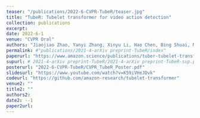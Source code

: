 ```yaml
---
teaser: "/publications/2022-6-CVPR-TubeR/teaser.jpg"
title: "TubeR: Tubelet transformer for video action detection"
collection: publications
excerpt: 
date: 2022-6-1
venue: "CVPR Oral"
authors: "Jiaojiao Zhao, Yanyi Zhang, Xinyu Li, Hao Chen, Bing Shuai, Mingze Xu, Chunhui Liu, Kaustav Kundu, Yuanjun Xiong, Davide Modolo, Ivan Marsic, Cees G.M. Snoek, Joseph Tighe"
permalink: #"publications/2021-4-arXiv preprint-TubeR/index"
paperurl: "https://www.amazon.science/publications/tuber-tubelet-transformer-for-video-action-detection"
supurl: # 2021-4-arXiv preprint-TubeR/2021-4-arXiv preprint-TubeR-sup.pdf
posterurl: "2022-6-CVPR-TubeR/CVPR_TubeR_Poster.pdf"
slidesurl: "https://www.youtube.com/watch?v=K59iVHeJDvk"
codeurl: "https://github.com/amazon-research/tubelet-transformer"
venue2: ""
title2: ""
authors2:
date2: --1
paper2url: 
---
```



